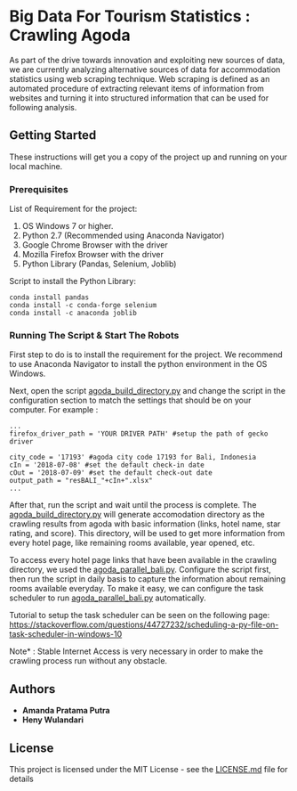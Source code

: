 # Big Data For Tourism Statistics : Crawling Agoda

As part of the drive towards innovation and exploiting new sources of data, we are currently analyzing alternative sources of data for accommodation statistics using web scraping technique. Web scraping is defined as an automated procedure of extracting relevant items of information from websites and turning it into structured information that can be used for following analysis.

## Getting Started

These instructions will get you a copy of the project up and running on your local machine.

### Prerequisites

List of Requirement for the project:
1. OS Windows 7 or higher.
2. Python 2.7 (Recommended using Anaconda Navigator)
3. Google Chrome Browser with the driver
4. Mozilla Firefox Browser with the driver
5. Python Library (Pandas, Selenium, Joblib)

Script to install the Python Library:
```
conda install pandas
conda install -c conda-forge selenium
conda install -c anaconda joblib
```

### Running The Script & Start The Robots

First step to do is to install the requirement for the project. We recommend to use Anaconda Navigator to install the python environment in the OS Windows.

Next, open the script [agoda_build_directory.py](agoda_build_directory.py) and change the script in the configuration section to match the settings that should be on your computer.
For example :
```
...
firefox_driver_path = 'YOUR DRIVER PATH' #setup the path of gecko driver

city_code = '17193' #agoda city code 17193 for Bali, Indonesia
cIn = '2018-07-08' #set the default check-in date
cOut = '2018-07-09' #set the default check-out date
output_path = "resBALI_"+cIn+".xlsx"
...
```
After that, run the script and wait until the process is complete. The [agoda_build_directory.py](agoda_build_directory.py) will generate accomodation directory as the crawling results from agoda with basic information (links, hotel name, star rating, and score). This directory, will be used to get more information from every hotel page, like remaining rooms available, year opened, etc.

To access every hotel page links that have been available in the crawling directory, we used  the [agoda_parallel_bali.py](agoda_parallel_bali.py). Configure the script first, then run the script in daily basis to capture the information about remaining rooms available everyday. To make it easy, we can configure the task scheduler to run [agoda_parallel_bali.py](agoda_parallel_bali.py) automatically.

Tutorial to setup the task scheduler can be seen on the following page:
https://stackoverflow.com/questions/44727232/scheduling-a-py-file-on-task-scheduler-in-windows-10

Note* :
Stable Internet Access is very necessary in order to make the crawling process run without any obstacle.

## Authors

* **Amanda Pratama Putra**
* **Heny Wulandari**

## License

This project is licensed under the MIT License - see the [LICENSE.md](LICENSE.md) file for details
